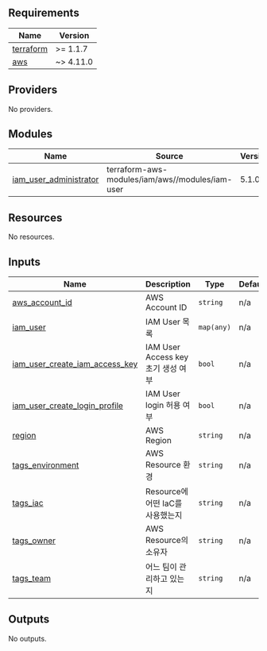 <!-- BEGIN_TF_DOCS -->
## Requirements

| Name | Version |
|------|---------|
| <a name="requirement_terraform"></a> [terraform](#requirement\_terraform) | >= 1.1.7 |
| <a name="requirement_aws"></a> [aws](#requirement\_aws) | ~> 4.11.0 |

## Providers

No providers.

## Modules

| Name | Source | Version |
|------|--------|---------|
| <a name="module_iam_user_administrator"></a> [iam\_user\_administrator](#module\_iam\_user\_administrator) | terraform-aws-modules/iam/aws//modules/iam-user | 5.1.0 |

## Resources

No resources.

## Inputs

| Name | Description | Type | Default | Required |
|------|-------------|------|---------|:--------:|
| <a name="input_aws_account_id"></a> [aws\_account\_id](#input\_aws\_account\_id) | AWS Account ID | `string` | n/a | yes |
| <a name="input_iam_user"></a> [iam\_user](#input\_iam\_user) | IAM User 목록 | `map(any)` | n/a | yes |
| <a name="input_iam_user_create_iam_access_key"></a> [iam\_user\_create\_iam\_access\_key](#input\_iam\_user\_create\_iam\_access\_key) | IAM User Access key 초기 생성 여부 | `bool` | n/a | yes |
| <a name="input_iam_user_create_login_profile"></a> [iam\_user\_create\_login\_profile](#input\_iam\_user\_create\_login\_profile) | IAM User login 허용 여부 | `bool` | n/a | yes |
| <a name="input_region"></a> [region](#input\_region) | AWS Region | `string` | n/a | yes |
| <a name="input_tags_environment"></a> [tags\_environment](#input\_tags\_environment) | AWS Resource 환경 | `string` | n/a | yes |
| <a name="input_tags_iac"></a> [tags\_iac](#input\_tags\_iac) | Resource에 어떤 IaC를 사용했는지 | `string` | n/a | yes |
| <a name="input_tags_owner"></a> [tags\_owner](#input\_tags\_owner) | AWS Resource의 소유자 | `string` | n/a | yes |
| <a name="input_tags_team"></a> [tags\_team](#input\_tags\_team) | 어느 팀이 관리하고 있는지 | `string` | n/a | yes |

## Outputs

No outputs.
<!-- END_TF_DOCS -->